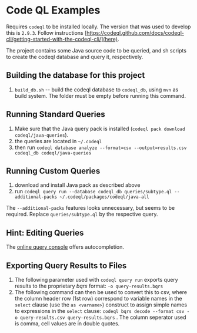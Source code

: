 # Code QL Examples

Requires `codeql` to be installed locally. The version that was used to develop this is `2.9.3`. Follow instructions 
[https://codeql.github.com/docs/codeql-cli/getting-started-with-the-codeql-cli/](here).


The project contains some Java source code to be queried, and sh scripts to create the codeql database and query it, respectively.

## Building the database for this project 

1. `build_db.sh` -- build the codeql database to `codeql_db`, using `mvn` as build system. The folder must be empty before running this command.

## Running Standard Queries

1. Make sure that the Java query pack is installed (`codeql pack download codeql/java-queries`).
2. the queries are located in `~/.codeql`
3. then run `codeql database analyze --format=csv --output=results.csv codeql_db codeql/java-queries`

## Running Custom Queries

1. download and install Java pack as described above
2. run `codeql query run --database codeql_db queries/subtype.ql --additional-packs ~/.codeql/packages/codeql/java-all`  

The `--additional-packs` features looks unnecessary, but seems to be required. Replace `queries/subtype.ql` by the respective query. 

## Hint: Editing Queries

The [online query console](https://lgtm.com/) offers autocompletion.

## Exporting Query Results to Files

1. The following parameter used with `codeql query run` exports query results to the proprietary *bqrs* format: `-o query-results.bqrs`
2. The following command can then be used to convert this to csv, where the column header row (1st row) correspond to variable names in the `select` clause (use the `as <varname>`) construct to assign simple names to expressions in the `select` clause: `codeql bqrs decode --format csv -o query-results.csv query-results.bqrs` . The column seperator used is comma, cell values are in double quotes.